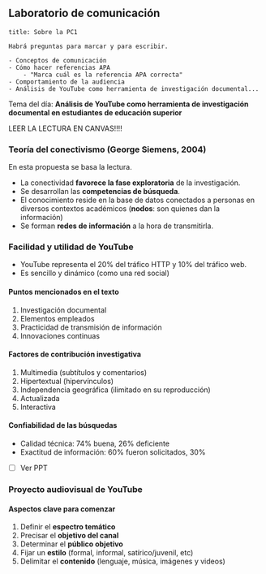 ## Laboratorio de comunicación

```ad-important
title: Sobre la PC1

Habrá preguntas para marcar y para escribir.

- Conceptos de comunicación
- Cómo hacer referencias APA
	- "Marca cuál es la referencia APA correcta"
- Comportamiento de la audiencia
- Análisis de YouTube como herramienta de investigación documental...

```

Tema del día: **Análisis de YouTube como herramienta de investigación documental en estudiantes de educación superior**

LEER LA LECTURA EN CANVAS!!!!

### Teoría del conectivismo (George Siemens, 2004)

En esta propuesta se basa la lectura.

- La conectividad **favorece la fase exploratoria** de la investigación.
- Se desarrollan las **competencias de búsqueda**.
- El conocimiento  reside en la base de datos conectados a personas en diversos contextos académicos (**nodos**: son quienes dan la información)
- Se forman **redes de información** a la hora de transmitirla.

### Facilidad y utilidad de YouTube

- YouTube representa el 20% del tráfico HTTP y 10% del tráfico web.
- Es sencillo y dinámico (como una red social)

#### Puntos mencionados en el texto

1. Investigación documental
2. Elementos empleados
3. Practicidad de transmisión de información
4. Innovaciones continuas

#### Factores de contribución investigativa

1. Multimedia (subtítulos y comentarios)
2. Hipertextual (hipervínculos)
3. Independencia geográfica (ilimitado en su reproducción)
4. Actualizada
5. Interactiva

#### Confiabilidad de las búsquedas

- Calidad técnica: 74% buena, 26% deficiente
- Exactitud de información: 60% fueron solicitados, 30% 

- [ ] Ver PPT

### Proyecto audiovisual de YouTube

#### Aspectos clave para comenzar

1. Definir el **espectro temático**
2. Precisar el **objetivo del canal**
3. Determinar el **público objetivo**
4. Fijar un **estilo** (formal, informal, satírico/juvenil, etc)
5. Delimitar el **contenido** (lenguaje, música, imágenes y videos)
